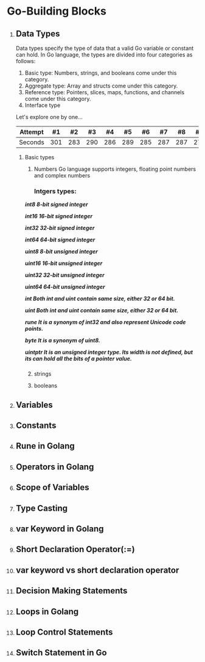 # Go-Building Blocks
1. ## Data Types
    Data types specify the type of data that a valid Go variable or constant can hold. In Go language, the types are divided into four categories as follows: 
    1. Basic type: 
       Numbers, strings, and booleans come under this category.
    2. Aggregate type: 
       Array and structs come under this category.
    3. Reference type: 
       Pointers, slices, maps, functions, and channels come under this category.
    4. Interface type  

    Let's explore  one by one...

    Attempt | #1 | #2 | #3 | #4 | #5 | #6 | #7 | #8 | #9 | #10 | #11
    --- | --- | --- | --- |--- |--- |--- |--- |--- |--- |--- |---
    Seconds | 301 | 283 | 290 | 286 | 289 | 285 | 287 | 287 | 272 | 276 | 269   

    1. Basic types
        1. Numbers
           Go language supports integers, floating point numbers and complex numbers

           ### Intgers types:
           <i><b>

        int8	    8-bit signed integer

        int16	16-bit signed integer

        int32	32-bit signed integer

        int64	64-bit signed integer

        uint8	8-bit unsigned integer

        uint16	16-bit unsigned integer

        uint32	32-bit unsigned integer

        uint64	64-bit unsigned integer

        int	    Both int and uint contain same size, either 32 or 64 bit.

        uint	Both int and uint contain same size, either 32 or 64 bit.

        rune    It is a synonym of int32 and also represent Unicode code points.

        byte    It is a synonym of uint8.

        uintptr	It is an unsigned integer type. Its width is not defined, but its can hold all the bits of a pointer value.
         </i></b>

        ###

        2. strings

        3. booleans


2. ## Variables
3. ## Constants
4. ## Rune in Golang
5. ## Operators in Golang
6. ## Scope of Variables
7. ## Type Casting
8. ## var Keyword in Golang
9. ## Short Declaration Operator(:=)
10. ## var keyword vs short declaration operator
11. ## Decision Making Statements
12. ## Loops in Golang
13. ## Loop Control Statements
14. ## Switch Statement in Go